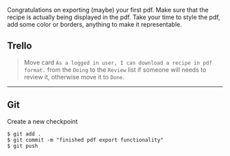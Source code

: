 Congratulations on exporting (maybe) your first pdf. Make sure that the recipe is actually being displayed in the pdf. Take your time to style the pdf, add some color or borders, anything to make it representable.


## Trello
> Move card `As a logged in user, I can download a recipe in pdf format.` from the `Doing` to the `Review` list if someone will needs to review it, otherwise move it to `Done`.
___

## Git

Create a new checkpoint

```shell
$ git add .
$ git commit -m "finished pdf export functionality"
$ git push
```
